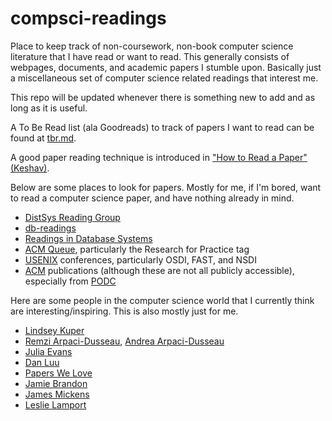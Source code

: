 # compsci-readings
Place to keep track of non-coursework, non-book computer science literature that
I have read or want to read. This generally consists of webpages, documents, and 
academic papers I stumble upon. Basically just a miscellaneous set of computer
science related readings that interest me. 

This repo will be updated whenever there is something new to add and as long as 
it is useful.

A To Be Read list (ala Goodreads) to track of papers I want to read can be found
at [tbr.md](tbr.md).

A good paper reading technique is introduced in 
["How to Read a Paper" (Keshav)](http://web.stanford.edu/class/cs245/readings/how-to-read-a-paper.pdf).

Below are some places to look for papers. Mostly for me, if I'm bored, want to 
read a computer science paper, and have nothing already in mind.

- [DistSys Reading Group](http://charap.co/category/reading-group/)
- [db-readings](https://github.com/rxin/db-readings)
- [Readings in Database Systems](http://www.redbook.io/)
- [ACM Queue](https://queue.acm.org/), particularly the Research for Practice tag
- [USENIX](https://www.usenix.org/conferences) conferences, particularly OSDI, 
FAST, and NSDI
- [ACM](https://dl.acm.org/) publications (although these are not all publicly 
accessible), especially from [PODC](https://www.podc.org/)

Here are some people in the computer science world that I currently think
are interesting/inspiring. This is also mostly just for me.
- [Lindsey Kuper](https://users.soe.ucsc.edu/~lkuper/)
- [Remzi Arpaci-Dusseau](https://pages.cs.wisc.edu/~remzi/), [Andrea Arpaci-Dusseau](https://pages.cs.wisc.edu/~dusseau/)
- [Julia Evans](https://jvns.ca/)
- [Dan Luu](https://danluu.com/)
- [Papers We Love](https://pwlconf.org/)
- [Jamie Brandon](https://www.scattered-thoughts.net/)
- [James Mickens](https://mickens.seas.harvard.edu/)
- [Leslie Lamport](https://lamport.azurewebsites.net/)


